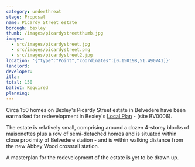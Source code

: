 ```yaml
---
category: underthreat
stage: Proposal
name: Picardy Street estate 
borough: bexley
thumb: /images/picardystreetthumb.jpg
images:
  - src/images/picardystreet.jpg
  - src/images/picardystreet.png
  - src/images/picardystreet2.jpg
location: '{"type":"Point","coordinates":[0.150198,51.490741]}'
landlord:
developer:
itla:
total: 150
ballot: Required
planning:
---
```

Circa 150 homes on Bexley's Picardy Street estate in Belvedere have been earmarked for redevelopment in Bexley's [Local Plan](https://www.bexley.gov.uk/sites/bexley-cms/files/2019-02/BLP-Reg-18-Consultation-Paper-for-Publication-February-2019.pdf) - (site BV0006). 

The estate is relatively small, comprising around a dozen 4-storey blocks of maisonettes plus a row of semi-detached homes and is situated within close proximity of Belvedere station - and is within walking distance from the new Abbey Wood crossrail station.

A masterplan for the redevelopment of the estate is yet to be drawn up.
